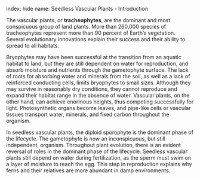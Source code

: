 index: hide
name: Seedless Vascular Plants - Introduction

The vascular plants, or  **tracheophytes**, are the dominant and most conspicuous group of land plants. More than 260,000 species of tracheophytes represent more than 90 percent of Earth’s vegetation. Several evolutionary innovations explain their success and their ability to spread to all habitats.

Bryophytes may have been successful at the transition from an aquatic habitat to land, but they are still dependent on water for reproduction, and absorb moisture and nutrients through the gametophyte surface. The lack of roots for absorbing water and minerals from the soil, as well as a lack of reinforced conducting cells, limits bryophytes to small sizes. Although they may survive in reasonably dry conditions, they cannot reproduce and expand their habitat range in the absence of water. Vascular plants, on the other hand, can achieve enormous heights, thus competing successfully for light. Photosynthetic organs become leaves, and pipe-like cells or vascular tissues transport water, minerals, and fixed carbon throughout the organism.

In seedless vascular plants, the diploid sporophyte is the dominant phase of the lifecycle. The gametophyte is now an inconspicuous, but still independent, organism. Throughout plant evolution, there is an evident reversal of roles in the dominant phase of the lifecycle. Seedless vascular plants still depend on water during fertilization, as the sperm must swim on a layer of moisture to reach the egg. This step in reproduction explains why ferns and their relatives are more abundant in damp environments.
